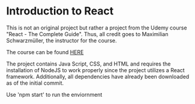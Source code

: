 # Introduction to React
This is not an original project but rather a project from the Udemy course "React - The Complete Guide". Thus, all credit goes to Maximilian Schwarzmüller, the instructor for the course. 

  The course can be found [HERE](https://www.udemy.com/course/react-the-complete-guide-incl-redux/?LSNPUBID=yFouE4wh9Xg&ranEAID=yFouE4wh9Xg&ranMID=39197&ranSiteID=yFouE4wh9Xg-z8XhG3dueHzD6RfmYWDqOA&utm_medium=udemyads&utm_source=aff-campaign)






  The project contains Java Script, CSS, and HTML and requires the installation of NodeJS to work properly since the project utilizes a React framework.
  Additionally, all dependencies have already been downloaded as of the initial commit.

  Use 'npm start' to run the enviornment
